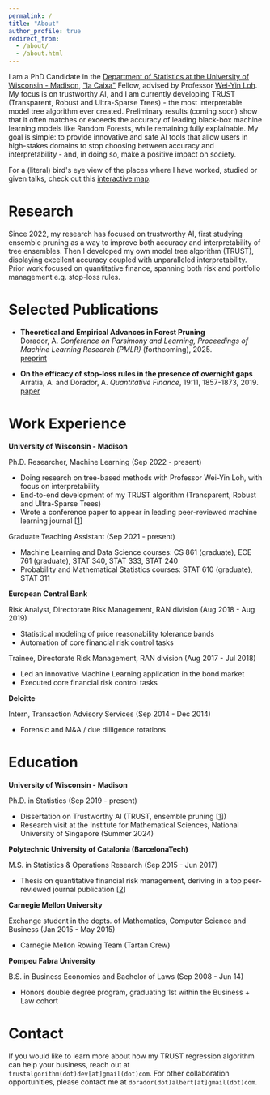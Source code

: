 ```yaml
---
permalink: /
title: "About"
author_profile: true
redirect_from: 
  - /about/
  - /about.html
---
```


I am a PhD Candidate in the [Department of Statistics at the University of Wisconsin - Madison](https://stat.wisc.edu/), ["la Caixa"](https://lacaixafoundation.org/en/) Fellow, advised by Professor [Wei-Yin Loh](https://pages.stat.wisc.edu/~loh/index.html). My focus is on trustworthy AI, and I am currently developing TRUST (Transparent, Robust and Ultra-Sparse Trees) - the most interpretable model tree algorithm ever created. Preliminary results (coming soon) show that it often matches or exceeds the accuracy of leading black-box machine learning models like Random Forests, while remaining fully explainable. My goal is simple: to provide innovative and safe AI tools that allow users in high-stakes domains to stop choosing between accuracy and interpretability - and, in doing so, make a positive impact on society.

For a (literal) bird's eye view of the places where I have worked, studied or given talks, check out this [interactive map](https://adc-trust-ai.github.io/talkmap.html).

Research
======
Since 2022, my research has focused on trustworthy AI, first studying ensemble pruning as a way to improve both accuracy and interpretability of tree ensembles. Then I developed my own model tree algorithm (TRUST), displaying excellent accuracy coupled with unparalleled interpretability.
Prior work focused on quantitative finance, spanning both risk and portfolio management e.g. stop-loss rules.

Selected Publications
======

- **Theoretical and Empirical Advances in Forest Pruning**  
  Dorador, A. *Conference on Parsimony and Learning, Proceedings of Machine Learning Research (PMLR)* (forthcoming), 2025.  
  [preprint](https://arxiv.org/abs/2401.05535)

- **On the efficacy of stop-loss rules in the presence of overnight gaps**  
  Arratia, A. and Dorador, A. *Quantitative Finance*, 19:11, 1857-1873, 2019.  
  [paper](https://www.tandfonline.com/doi/abs/10.1080/14697688.2019.1605188)

Work Experience
======
**University of Wisconsin - Madison**

Ph.D. Researcher, Machine Learning (Sep 2022 - present)
- Doing research on tree-based methods with Professor Wei-Yin Loh, with focus on interpretability
- End-to-end development of my TRUST algorithm (Transparent, Robust and Ultra-Sparse Trees)
- Wrote a conference paper to appear in leading peer-reviewed machine learning journal [[1](https://arxiv.org/abs/2401.05535)]

Graduate Teaching Assistant (Sep 2021 - present)
- Machine Learning and Data Science courses: CS 861 (graduate), ECE 761 (graduate), STAT 340, STAT 333, STAT 240
- Probability and Mathematical Statistics courses: STAT 610 (graduate), STAT 311

**European Central Bank**

Risk Analyst, Directorate Risk Management, RAN division (Aug 2018 - Aug 2019)
- Statistical modeling of price reasonability tolerance bands
- Automation of core financial risk control tasks

Trainee, Directorate Risk Management, RAN division (Aug 2017 - Jul 2018)
- Led an innovative Machine Learning application in the bond market
- Executed core financial risk control tasks

**Deloitte**

Intern, Transaction Advisory Services (Sep 2014 - Dec 2014)
- Forensic and M&A / due dilligence rotations


Education
======
**University of Wisconsin - Madison**

Ph.D. in Statistics (Sep 2019 - present)
- Dissertation on Trustworthy AI (TRUST, ensemble pruning [[1](https://arxiv.org/abs/2401.05535)])
- Research visit at the Institute for Mathematical Sciences, National University of Singapore (Summer 2024)

**Polytechnic University of Catalonia (BarcelonaTech)**

M.S. in Statistics & Operations Research (Sep 2015 - Jun 2017)
- Thesis on quantitative financial risk management, deriving in a top peer-reviewed journal publication [[2](https://www.tandfonline.com/doi/abs/10.1080/14697688.2019.1605188)]

**Carnegie Mellon University**

Exchange student in the depts. of Mathematics, Computer Science and Business (Jan 2015 - May 2015)
- Carnegie Mellon Rowing Team (Tartan Crew)

**Pompeu Fabra University**

B.S. in Business Economics and Bachelor of Laws (Sep 2008 - Jun 14)
- Honors double degree program, graduating 1st within the Business + Law cohort


Contact
======
If you would like to learn more about how my TRUST regression algorithm can help your business, reach out at `trustalgorithm(dot)dev[at]gmail(dot)com`. For other collaboration opportunities, please contact me at `dorador(dot)albert[at]gmail(dot)com`.
